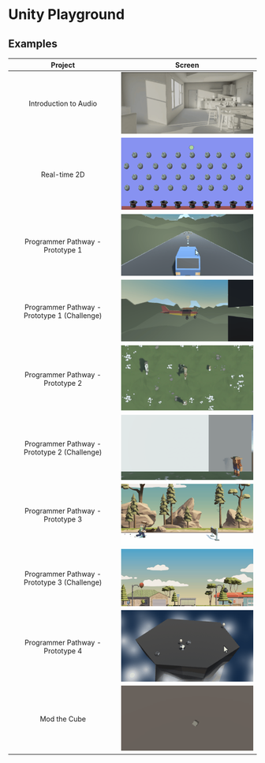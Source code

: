 # Unity Playground

## Examples

|Project|Screen|
|:---:|:---:|
|Introduction to Audio|![intro_to_audio](assets/intro_to_audio.gif)|
|Real-time 2D|![realtime_2d](assets/realtime_2d.gif)|
|Programmer Pathway - Prototype 1|![propath_proto1_car](assets/propath_proto1_car.gif)|
|Programmer Pathway - Prototype 1 (Challenge)|![propath_proto1_plane](assets/propath_proto1_plane.gif)|
|Programmer Pathway - Prototype 2|![propath_proto2_feed](assets/propath_proto2_feed.gif)|
|Programmer Pathway - Prototype 2 (Challenge)|![propath_proto2_fetch](assets/propath_proto2_fetch.gif)|
|Programmer Pathway - Prototype 3|![propath_proto3_jump](assets/propath_proto3_jump.gif)|
|Programmer Pathway - Prototype 3 (Challenge)|![propath_proto3_balloon](assets/propath_proto3_balloon.gif)|
|Programmer Pathway - Prototype 4|![propath_proto3_jump](assets/propath_proto4_ball.gif)|
|Mod the Cube|![mod_the_cube](assets/mod_the_cube.gif)|